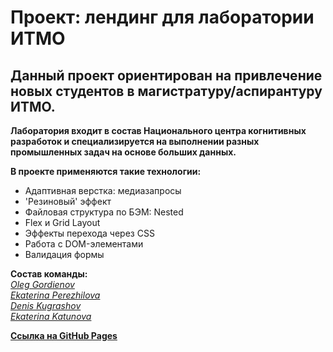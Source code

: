 # __Проект: лендинг для лаборатории ИТМО__

## Данный проект ориентирован на привлечение новых студентов в магистратуру/аспирантуру ИТМО.

__Лаборатория входит в состав Национального центра когнитивных разработок и специализируется на выполнении разных промышленных задач на основе больших данных.__

__В проекте применяются такие технологии:__ 
* Адаптивная верстка: медиазапросы
* 'Резиновый' эффект
* Файловая структура по БЭМ: Nested
* Flex и Grid Layout
* Эффекты перехода через CSS
* Работа с DOM-элементами
* Валидация формы

__Состав команды:__  
[*Oleg Gordienov*](https://github.com/Ali-Gator)  
[*Ekaterina Perezhilova*](https://github.com/Kateviwe)  
[*Denis Kugrashov*](https://github.com/Dekugra)  
[*Ekaterina Katunova*](https://github.com/KatunovaKate)  

[__Ссылка на GitHub Pages__](https://dekugra.github.io/ITMO/)
